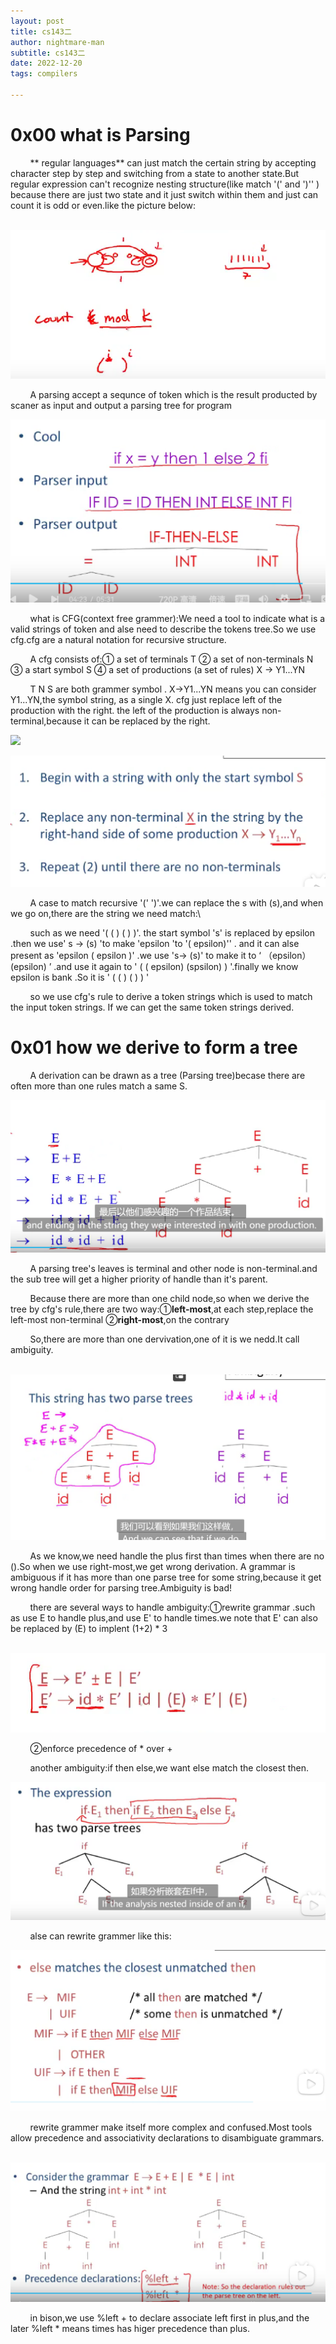 ```yaml
---
layout: post
title: cs143二
author: nightmare-man
subtitle: cs143二
date: 2022-12-20
tags: compilers

---
```

# 0x00 what is Parsing

        ** regular languages**  can just match the certain string by accepting character step by step and  switching from a state to another state.But regular expression can't recognize nesting structure(like match '(' and ')''  ) because there are just two state and it just switch within them and just can count it is odd or even.like the picture below:

        ![](/assets/img/QQ截图20221220153841.png)

        A parsing accept a sequnce of token which is the result producted by scaner as input and output a parsing tree for program

![](/assets/img/QQ截图20221220154230.png)

        what is CFG(context free grammer):We need a tool to indicate what is a valid strings of token and alse need to describe the tokens tree.So we use cfg.cfg are a natural notation for recursive structure.

        A cfg consists of:① a set of terminals T ② a set of non-terminals N ③ a start symbol S ④ a set of productions (a set of rules)  X -> Y1...YN

        T N S are both grammer symbol . X->Y1...YN means you can    consider Y1...YN,the symbol string, as a single X. cfg just replace left of the production with the right. the left of the production is always non-terminal,because it can be replaced by the right.

![](/assets/img/截图20221220154230.png)

![](/assets/img/QQ截图20221220160023.png)

        A case to match  recursive '(' ')'.we can replace the s with (s),and when we go on,there are the string we need match:\

        such as we need '(  ( ) ( ) )'. the start symbol 's' is replaced by epsilon .then we use' s -> (s) 'to make 'epsilon 'to  '( epsilon)'' . and it can alse present as 'epsilon ( epsilon )'  .we use 's-> (s)' to make it to ‘ （epsilon）(epsilon) ’ .and use it again to ' ( ( epsilon)  (spsilon) ) '.finally we know epsilon is bank .So it is ' (  (  )    (    ) ) '

        so we use cfg's rule to derive a token strings which is used to match the input token strings. If we can get the same token strings derived.

# 0x01 how we derive to form a tree

        A derivation can be drawn as a tree (Parsing tree)becase there are often more than one rules match a same S.

![](/assets/img/QQ截图20221220162341.png)

        A parsing tree's leaves is terminal  and other node is non-terminal.and the sub tree will get a higher priority of handle than it's parent.

        Because there are more than one child node,so when we derive the tree by cfg's rule,there are two way:①**left-most**,at each step,replace the left-most non-terminal ②**right-most**,on the contrary

        So,there are more than one dervivation,one of it is we nedd.It call ambiguity.

      ![](/assets/img/QQ截图20221220163650.png)

        As we know,we need handle the plus first than times when there are no ().So when we use right-most,we get wrong derivation. A grammar is ambiguous if it has more than one parse tree for some string,because it get wrong handle order for parsing tree.Ambiguity is bad!

        there are several ways to handle ambiguity:①rewrite grammar .such as use E to handle plus,and use E' to handle times.we note that E' can also be replaced by (E) to implent (1+2) \* 3 

        ![](/assets/img/QQ截图20221220164203.png)



        ②enforce precedence of \* over +

        another ambiguity:if then else,we want else match the closest then.

![](/assets/img/QQ截图20221220165805.png)

        alse can rewrite grammer like this:

![](/assets/img/QQ截图20221220165914.png)

        rewrite grammer make itself more complex and confused.Most tools allow precedence and associativity declarations to disambiguate grammars.

    ![](/assets/img/QQ截图20221220170939.png)

        in bison,we use %left + to declare associate left first in plus,and the later %left \* means times has higer precedence than plus.
